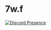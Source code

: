 # 7w.f
[![Discord Presence](https://lanyard.cnrad.dev/api/1183792334220050493?theme=dark&bg=FFFFFF&showDisplayName=true)](https://discord.com/users/1183792334220050493)
